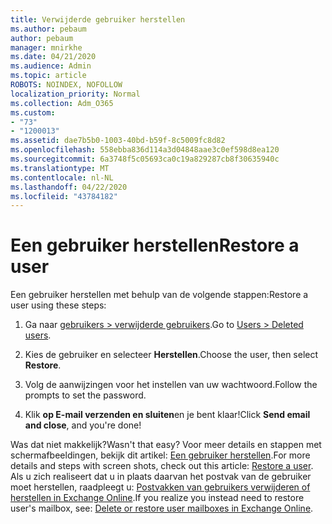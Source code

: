 ```yaml
---
title: Verwijderde gebruiker herstellen
ms.author: pebaum
author: pebaum
manager: mnirkhe
ms.date: 04/21/2020
ms.audience: Admin
ms.topic: article
ROBOTS: NOINDEX, NOFOLLOW
localization_priority: Normal
ms.collection: Adm_O365
ms.custom:
- "73"
- "1200013"
ms.assetid: dae7b5b0-1003-40bd-b59f-8c5009fc8d82
ms.openlocfilehash: 558ebba836d114a3d04848aae3c0ef598d8ea120
ms.sourcegitcommit: 6a3748f5c05693ca0c19a829287cb8f30635940c
ms.translationtype: MT
ms.contentlocale: nl-NL
ms.lasthandoff: 04/22/2020
ms.locfileid: "43784182"
---
```

# <a name="restore-a-user"></a><span data-ttu-id="aae76-102">Een gebruiker herstellen</span><span class="sxs-lookup"><span data-stu-id="aae76-102">Restore a user</span></span>

<span data-ttu-id="aae76-103">Een gebruiker herstellen met behulp van de volgende stappen:</span><span class="sxs-lookup"><span data-stu-id="aae76-103">Restore a user using these steps:</span></span>
  
1. <span data-ttu-id="aae76-104">Ga naar [gebruikers \> verwijderde gebruikers](https://admin.microsoft.com/adminportal/home#/deletedusers).</span><span class="sxs-lookup"><span data-stu-id="aae76-104">Go to [Users \> Deleted users](https://admin.microsoft.com/adminportal/home#/deletedusers).</span></span>

2. <span data-ttu-id="aae76-105">Kies de gebruiker en selecteer **Herstellen**.</span><span class="sxs-lookup"><span data-stu-id="aae76-105">Choose the user, then select **Restore**.</span></span>

3. <span data-ttu-id="aae76-106">Volg de aanwijzingen voor het instellen van uw wachtwoord.</span><span class="sxs-lookup"><span data-stu-id="aae76-106">Follow the prompts to set the password.</span></span>

4. <span data-ttu-id="aae76-107">Klik **op E-mail verzenden en sluiten**en je bent klaar!</span><span class="sxs-lookup"><span data-stu-id="aae76-107">Click **Send email and close**, and you're done!</span></span>

<span data-ttu-id="aae76-108">Was dat niet makkelijk?</span><span class="sxs-lookup"><span data-stu-id="aae76-108">Wasn't that easy?</span></span> <span data-ttu-id="aae76-109">Voor meer details en stappen met schermafbeeldingen, bekijk dit artikel: [Een gebruiker herstellen](https://docs.microsoft.com/office365/admin/add-users/restore-user).</span><span class="sxs-lookup"><span data-stu-id="aae76-109">For more details and steps with screen shots, check out this article: [Restore a user](https://docs.microsoft.com/office365/admin/add-users/restore-user).</span></span> <span data-ttu-id="aae76-110">Als u zich realiseert dat u in plaats daarvan het postvak van de gebruiker moet herstellen, raadpleegt u: [Postvakken van gebruikers verwijderen of herstellen in Exchange Online](https://docs.microsoft.com/exchange/recipients-in-exchange-online/delete-or-restore-mailboxes).</span><span class="sxs-lookup"><span data-stu-id="aae76-110">If you realize you instead need to restore user's mailbox, see: [Delete or restore user mailboxes in Exchange Online](https://docs.microsoft.com/exchange/recipients-in-exchange-online/delete-or-restore-mailboxes).</span></span>